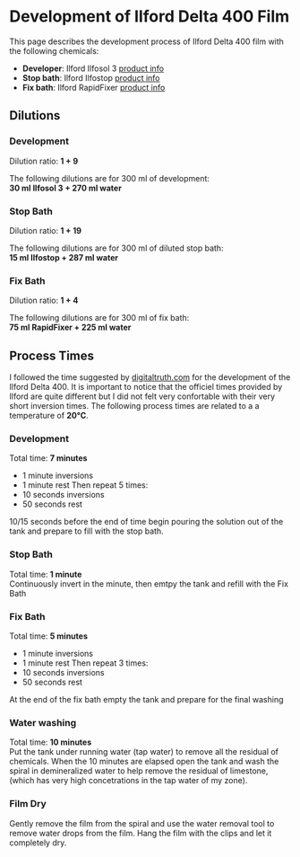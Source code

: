 # Development of Ilford Delta 400 Film

This page describes the development process of Ilford Delta 400 film with
the following chemicals:

- **Developer**: Ilford Ilfosol 3 [product info](https://www.ilfordphoto.com/1131778)
- **Stop bath**: Ilford Ilfostop [product info](https://www.ilfordphoto.com/1893870)
- **Fix bath**: Ilford RapidFixer [product info](https://www.ilfordphoto.com/rapid-fixer-product)


## Dilutions

### Development
Dilution ratio: **1 + 9**
   
The following dilutions are for 300 ml of development:  
**30 ml Ilfosol 3 + 270 ml water**

### Stop Bath
Dilution ratio: **1 + 19**

The following dilutions are for 300 ml of diluted stop bath:  
**15 ml Ilfostop + 287 ml water**

### Fix Bath
Dilution ratio: **1 + 4**

The following dilutions are for 300 ml of fix bath:  
**75 ml RapidFixer + 225 ml water**

## Process Times
I followed the time suggested by [digitaltruth.com](digitaltruth.com) for 
the development of the Ilford Delta 400. It is important to notice that the 
officiel times provided by Ilford are quite different but I did not felt very
confortable with their very short inversion times.
The following process times are related to a a temperature of **20°C**.

### Development
Total time: **7 minutes**
- 1 minute inversions
- 1 minute rest
Then repeat 5 times:
- 10 seconds inversions
- 50 seconds rest

10/15 seconds before the end of time begin pouring the solution out of the tank and 
prepare to fill with the stop bath.

### Stop Bath
Total time: **1 minute**  
Continuously invert in the minute, then emtpy the tank and refill with 
the Fix Bath

### Fix Bath
Total time: **5 minutes**
- 1 minute inversions
- 1 minute rest
Then repeat 3 times:
- 10 seconds inversions
- 50 seconds rest

At the end of the fix bath empty the tank and prepare for the final washing

### Water washing
Total time: **10 minutes**  
Put the tank under running water (tap water) to remove all the residual of 
chemicals.
When the 10 minutes are elapsed open the tank and wash the spiral in 
demineralized water to help remove the residual of limestone, (which has very
high concetrations in the tap water of my zone).

### Film Dry
Gently remove the film from the spiral and use the water removal tool to 
remove water drops from the film.
Hang the film with the clips and let it completely dry.
